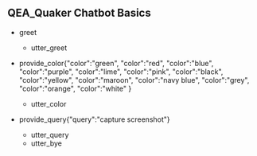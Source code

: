 ## QEA_Quaker Chatbot Basics 
* greet 
  - utter_greet
* provide_color{"color":"green", "color":"red", "color":"blue", "color":"purple", "color":"lime", "color":"pink", "color":"black", "color":"yellow", "color":"maroon", "color":"navy blue", "color":"grey", "color":"orange", "color":"white" }
  - utter_color
  
  
* provide_query{"query":"capture screenshot"}
  - utter_query
  - utter_bye
